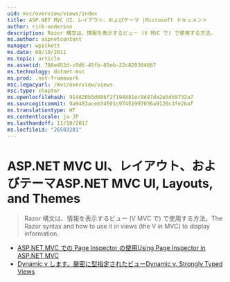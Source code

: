 ```yaml
---
uid: mvc/overview/views/index
title: ASP.NET MVC UI、レイアウト、およびテーマ |Microsoft ドキュメント
author: rick-anderson
description: Razor 構文は、情報を表示するビュー (V MVC で) で使用する方法。
ms.author: aspnetcontent
manager: wpickett
ms.date: 08/10/2011
ms.topic: article
ms.assetid: 786e452d-c0d6-45fb-85eb-22c820304667
ms.technology: dotnet-mvc
ms.prod: .net-framework
msc.legacyurl: /mvc/overview/views
msc.type: chapter
ms.openlocfilehash: 914820b5d086f2f194881ec9d47da2e5db9732a7
ms.sourcegitcommit: 9a9483aceb34591c97451997036a9120c3fe2baf
ms.translationtype: HT
ms.contentlocale: ja-JP
ms.lasthandoff: 11/10/2017
ms.locfileid: "26503281"
---
```

<a name="aspnet-mvc-ui-layouts-and-themes"></a><span data-ttu-id="37923-103">ASP.NET MVC UI、レイアウト、およびテーマ</span><span class="sxs-lookup"><span data-stu-id="37923-103">ASP.NET MVC UI, Layouts, and Themes</span></span>
====================
> <span data-ttu-id="37923-104">Razor 構文は、情報を表示するビュー (V MVC で) で使用する方法。</span><span class="sxs-lookup"><span data-stu-id="37923-104">The Razor syntax and how to use it in views (the V in MVC) to display information.</span></span>


- [<span data-ttu-id="37923-105">ASP.NET MVC での Page Inspector の使用</span><span class="sxs-lookup"><span data-stu-id="37923-105">Using Page Inspector in ASP.NET MVC</span></span>](using-page-inspector-in-aspnet-mvc.md)
- [<span data-ttu-id="37923-106">Dynamic v します。厳密に型指定されたビュー</span><span class="sxs-lookup"><span data-stu-id="37923-106">Dynamic v. Strongly Typed Views</span></span>](dynamic-v-strongly-typed-views.md)
